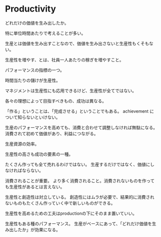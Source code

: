 # Productivity

どれだけの価値を生み出したか。

特に単位時間あたりで考えることが多い。

生産とは価値を生み出すことなので、価値を生み出さないと生産性もくそもない。

生産性を増やす、とは、社員一人あたりの稼ぎを増やすこと。

パフォーマンスの指標の一つ。

時間当たりの儲けが生産性。

マネジメントは生産性にも応用できるけど、生産性が全てではない。

各々の理想によって目指すべきもの、成功は異なる。

「作る」ということは、「完成させる」ということでもある。
achievement について知らないといけない。

生産のパフォーマンスを高めても、消費と合わせて調整しなければ無駄になる。
消費されて初めて価値があり、利益につながる。

生産資源の効率。

生産性の高さも成功の要素の一種。

たくさん作っても全て売れるわけではない。
生産するだけではなく、価値にしなければならない。

消費されることが重要。
より多く消費されること。消費されないものを作っても生産性があるとは言えない。

生産性と創造性は対立している。
創造性にはムラが必要で、結果的に消費されないものもたくさん作っていく中で新しいものができる。

生産性を高めるための工夫はproductionの下にそのまま置いていい。

生産性もある種のパフォーマンス。
生産がベースにあって、「どれだけ価値を生み出したか」が効果になる。
